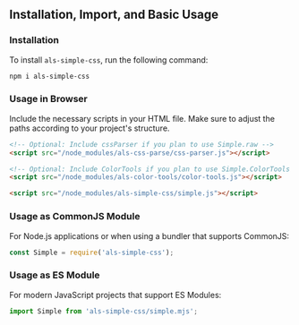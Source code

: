 ## Installation, Import, and Basic Usage

### Installation
To install `als-simple-css`, run the following command:
```bash
npm i als-simple-css
```

### Usage in Browser
Include the necessary scripts in your HTML file. Make sure to adjust the paths according to your project's structure.
```html
<!-- Optional: Include cssParser if you plan to use Simple.raw -->
<script src="/node_modules/als-css-parse/css-parser.js"></script>

<!-- Optional: Include ColorTools if you plan to use Simple.ColorTools or ColorTools -->
<script src="/node_modules/als-color-tools/color-tools.js"></script>

<script src="/node_modules/als-simple-css/simple.js"></script>
```

### Usage as CommonJS Module
For Node.js applications or when using a bundler that supports CommonJS:
```js
const Simple = require('als-simple-css');
```

### Usage as ES Module
For modern JavaScript projects that support ES Modules:
```js
import Simple from 'als-simple-css/simple.mjs';
```
